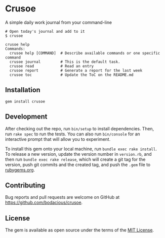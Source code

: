 # Crusoe

A simple daily work journal from your command-line 

```
# Open today's journal and add to it
$ crusoe
```

```
crusoe help
Commands:
  crusoe help [COMMAND]  # Describe available commands or one specific command
  crusoe journal         # This is the default task.
  crusoe read            # Read an entry
  crusoe report          # Generate a report for the last week
  crusoe toc             # Update the ToC on the README.md
```

## Installation

```
gem install crusoe
```

## Development

After checking out the repo, run `bin/setup` to install dependencies. Then, run `rake spec` to run the tests. You can also run `bin/console` for an interactive prompt that will allow you to experiment.

To install this gem onto your local machine, run `bundle exec rake install`. To release a new version, update the version number in `version.rb`, and then run `bundle exec rake release`, which will create a git tag for the version, push git commits and the created tag, and push the `.gem` file to [rubygems.org](https://rubygems.org).

## Contributing

Bug reports and pull requests are welcome on GitHub at https://github.com/bodacious/crusoe.

## License

The gem is available as open source under the terms of the [MIT License](https://opensource.org/licenses/MIT).

